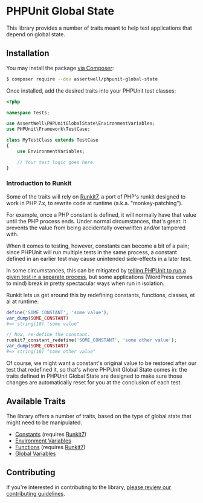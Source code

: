# PHPUnit Global State

This library provides a number of traits meant to help test applications that depend on global state.

## Installation

You may install the package [via Composer](https://getcomposer.org):

```sh
$ composer require --dev assertwell/phpunit-global-state
```

Once installed, add the desired traits into your PHPUnit test classes:

```php
<?php

namespace Tests;

use AssertWell\PHPUnitGlobalState\EnvironmentVariables;
use PHPUnit\Framework\TestCase;

class MyTestClass extends TestCase
{
    use EnvironmentVariables;

    // Your test logic goes here.
}
```

### Introduction to Runkit

Some of the traits will rely on [Runkit7], a port of PHP's runkit designed to work in PHP 7.x, to rewrite code at runtime (a.k.a. "monkey-patching").

For example, once a PHP constant is defined, it will normally have that value until the PHP process ends. Under normal circumstances, that's great: it prevents the value from being accidentally overwritten and/or tampered with.

When it comes to testing, however, constants can become a bit of a pain; since PHPUnit will run multiple tests in the same process, a constant defined in an earlier test may cause unintended side-effects in a later test.

In some circumstances, this can be mitigated by [telling PHPUnit to run a given test in a separate process](https://phpunit.readthedocs.io/en/9.2/annotations.html#runtestsinseparateprocesses), but some applications (WordPress comes to mind) break in pretty spectacular ways when run in isolation.

Runkit lets us get around this by redefining constants, functions, classes, et al at runtime:

```php
define('SOME_CONSTANT', 'some value');
var_dump(SOME_CONSTANT)
#=> string(10) "some value"

// Now, re-define the constant.
runkit7_constant_redefine('SOME_CONSTANT', 'some other value');
var_dump(SOME_CONSTANT)
#=> string(16) "some other value"
```

Of course, we might want a constant's original value to be restored after our test that redefined it, so that's where PHPUnit Global State comes in: the traits defined in PHPUnit Global State are designed to make sure those changes are automatically reset for you at the conclusion of each test.

## Available Traits

The library offers a number of traits, based on the type of global state that might need to be manipulated.

* [Constants](docs/Constants.md) (requires [Runkit7])
* [Environment Variables](docs/EnvironmentVariables.md)
* [Functions](docs/Functions.md) (requires [Runkit7])
* [Global Variables](docs/GlobalVariables.md)


## Contributing

If you're interested in contributing to the library, [please review our contributing guidelines](.github/CONTRIBUTING.md).

[Runkit7]: docs/Runkit.md
